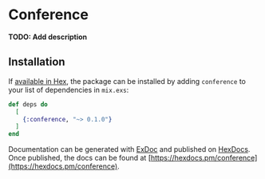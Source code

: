 # Conference

**TODO: Add description**

## Installation

If [available in Hex](https://hex.pm/docs/publish), the package can be installed
by adding `conference` to your list of dependencies in `mix.exs`:

```elixir
def deps do
  [
    {:conference, "~> 0.1.0"}
  ]
end
```

Documentation can be generated with [ExDoc](https://github.com/elixir-lang/ex_doc)
and published on [HexDocs](https://hexdocs.pm). Once published, the docs can
be found at [https://hexdocs.pm/conference](https://hexdocs.pm/conference).

